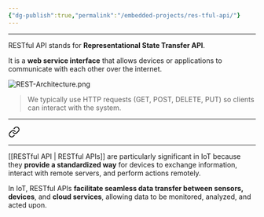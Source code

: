 ```yaml
---
{"dg-publish":true,"permalink":"/embedded-projects/res-tful-api/"}
---
```


---

RESTful API stands for **Representational State Transfer API**.

It is a **web service interface** that allows devices or applications to communicate with each other over the internet.

![REST-Architecture.png](/img/user/EmbeddedProjects/Reference%20images/REST-Architecture.png)

> We typically use HTTP requests (GET, POST, DELETE, PUT) so clients can interact with the system.

---


<div class="transclusion internal-embed is-loaded"><a class="markdown-embed-link" href="/embedded-projects/res-tful-ap-is-in-io-t/" aria-label="Open link"><svg xmlns="http://www.w3.org/2000/svg" width="24" height="24" viewBox="0 0 24 24" fill="none" stroke="currentColor" stroke-width="2" stroke-linecap="round" stroke-linejoin="round" class="svg-icon lucide-link"><path d="M10 13a5 5 0 0 0 7.54.54l3-3a5 5 0 0 0-7.07-7.07l-1.72 1.71"></path><path d="M14 11a5 5 0 0 0-7.54-.54l-3 3a5 5 0 0 0 7.07 7.07l1.71-1.71"></path></svg></a><div class="markdown-embed">




---

[[RESTful API \| RESTful APIs]] are particularly significant in IoT because they **provide a standardized way** for devices to exchange information, interact with remote servers, and perform actions remotely.

In IoT, RESTful APIs **facilitate seamless data transfer between sensors, devices**, and **cloud services**, allowing data to be monitored, analyzed, and acted upon.

</div></div>


